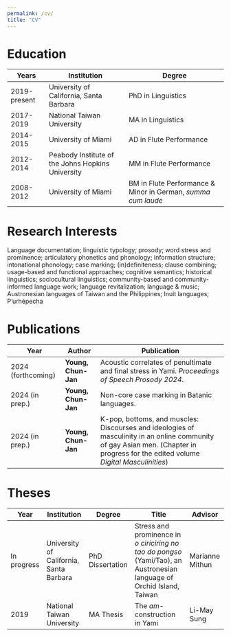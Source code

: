 ```yaml
---
permalink: /cv/
title: "CV"
---
```


# Education

| Years | Institution | Degree |
| ---- | ------ | -------------- |
| 2019-present  | University of California, Santa Barbara | PhD in Linguistics |
| 2017-2019 | National Taiwan University | MA in Linguistics |
| 2014-2015 | University of Miami | AD in Flute Performance |
| 2012-2014 | Peabody Institute of the Johns Hopkins University | MM in Flute Performance |
| 2008-2012 | University of Miami | BM in Flute Performance & Minor in German, *summa cum laude* |

# Research Interests

Language documentation; linguistic typology; prosody; word stress and prominence; articulatory phonetics and phonology; information structure; intonational phonology; case marking; (in)definiteness; clause combining; usage-based and functional approaches; cognitive semantics; historical linguistics; sociocultural linguistics; community-based and community-informed language work; language revitalization; language & music; Austronesian languages of Taiwan and the Philippines; Inuit languages; P’urhépecha

# Publications

| Year | Author | Publication |
| ---- | ------ | ----------- |
| 2024 (forthcoming) | **Young, Chun-Jan** | Acoustic correlates of penultimate and final stress in Yami. *Proceedings of Speech Prosody 2024*.|
| 2024 (in prep.) | **Young, Chun-Jan** | Non-core case marking in Batanic languages. |
| 2024 (in prep.) | **Young, Chun-Jan** | K-pop, bottoms, and muscles: Discourses and ideologies of masculinity in an online community of gay Asian men. (Chapter in progress for the edited volume *Digital Masculinities*) |

# Theses

| Year | Institution | Degree | Title | Advisor |
| ---- | ----------- | ------ | ----- | ------- |
| In progress | University of California, Santa Barbara | PhD Dissertation | Stress and prominence in *o ciriciring no tao do pongso* (Yami/Tao), an Austronesian language of Orchid Island, Taiwan | Marianne Mithun |
| 2019 | National Taiwan University | MA Thesis | The *am*-construction in Yami | Li-May Sung |
